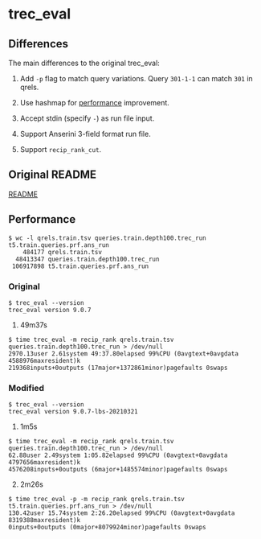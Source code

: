 # trec_eval

## Differences

The main differences to the original trec_eval:

1. Add `-p` flag to match query variations. Query `301-1-1` can match
   `301` in qrels.

2. Use hashmap for [performance](#performance) improvement.

3. Accept stdin (specify `-`) as run file input.

4. Support Anserini 3-field format run file.

4. Support `recip_rank_cut`.

## Original README

[README](README)

## Performance

```
$ wc -l qrels.train.tsv queries.train.depth100.trec_run t5.train.queries.prf.ans_run
    484177 qrels.train.tsv
  48413347 queries.train.depth100.trec_run
 106917898 t5.train.queries.prf.ans_run
```

### Original

```
$ trec_eval --version
trec_eval version 9.0.7
```

1. 49m37s

```
$ time trec_eval -m recip_rank qrels.train.tsv queries.train.depth100.trec_run > /dev/null
2970.13user 2.61system 49:37.80elapsed 99%CPU (0avgtext+0avgdata 4588976maxresident)k
219368inputs+0outputs (17major+1372861minor)pagefaults 0swaps
```


### Modified

```
$ trec_eval --version
trec_eval version 9.0.7-lbs-20210321
```

1. 1m5s

```
$ time trec_eval -m recip_rank qrels.train.tsv queries.train.depth100.trec_run > /dev/null
62.88user 2.49system 1:05.82elapsed 99%CPU (0avgtext+0avgdata 4797656maxresident)k
4576208inputs+0outputs (6major+1485574minor)pagefaults 0swaps
```

2. 2m26s

```
$ time trec_eval -p -m recip_rank qrels.train.tsv t5.train.queries.prf.ans_run > /dev/null
130.42user 15.74system 2:26.20elapsed 99%CPU (0avgtext+0avgdata 8319388maxresident)k
0inputs+0outputs (0major+8079924minor)pagefaults 0swaps
```
